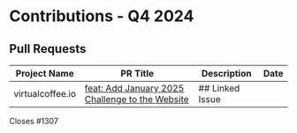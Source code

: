 # Contributions - Q4 2024

## Pull Requests

| Project Name | PR Title | Description | Date |
|---|---|---|---|
| virtualcoffee.io | [feat: Add January 2025 Challenge to the Website](https://github.com/Virtual-Coffee/virtualcoffee.io/pull/1308) | ## Linked Issue  Closes #1307   <!--  If you have a pull request related to a current issue pl... | 2024-12-22 |
| virtualcoffee.io | [Add December 2024 newsletter to the website](https://github.com/Virtual-Coffee/virtualcoffee.io/pull/1303) | ## Linked Issue  Closes #1301   <!--  If you have a pull request related to a current issue pl... | 2024-12-11 |
| VC-Community-Docs | [docs: Update the docs for "Blogging" challenge](https://github.com/Virtual-Coffee/VC-Community-Docs/pull/451) | ## Linked Issue  Closes #450   <!--  If you have a pull request related to a current issue ple... | 2024-12-11 |
| virtualcoffee.io | [feat: Add December 2024 Challenge to the Website](https://github.com/Virtual-Coffee/virtualcoffee.io/pull/1296) | ## Linked Issue  Closes #1295   <!--  If you have a pull request related to a current issue pl... | 2024-11-29 |
| virtualcoffee.io | [Add November 2024 newsletter to the website](https://github.com/Virtual-Coffee/virtualcoffee.io/pull/1291) | ## Linked Issue  Closes #1290   <!--  If you have a pull request related to a current issue pl... | 2024-11-11 |
| VC-Community-Docs | [docs: Update the docs for "VC Hacktoberfest Initiative" challenge](https://github.com/Virtual-Coffee/VC-Community-Docs/pull/448) | ## Linked Issue  Closes #447   <!--  If you have a pull request related to a current issue ple... | 2024-10-31 |
| VC-Community-Docs | [docs: Update the facilitators docs](https://github.com/Virtual-Coffee/VC-Community-Docs/pull/446) | ## Linked Issue  Closes #438   <!--  If you have a pull request related to a current issue ple... | 2024-10-31 |
| VC-Community-Docs | [docs: Update the docs for "Preptember" challenge](https://github.com/Virtual-Coffee/VC-Community-Docs/pull/445) | ## Linked Issue  Closes #444   <!--  If you have a pull request related to a current issue ple... | 2024-10-31 |
| VC-Community-Docs | [docs: Add "Month of Feedback" challenge](https://github.com/Virtual-Coffee/VC-Community-Docs/pull/443) | ## Linked Issue  Closes #324   <!--  If you have a pull request related to a current issue ple... | 2024-10-30 |
| VC-Community-Docs | [docs: Add "Pairing" challenge](https://github.com/Virtual-Coffee/VC-Community-Docs/pull/442) | ## Linked Issue  Relates to #324   <!--  If you have a pull request related to a current issue... | 2024-10-30 |
| VC-Community-Docs | [docs: Add "Creating Audio/Visual Content" challenge](https://github.com/Virtual-Coffee/VC-Community-Docs/pull/441) | ## Linked Issue  Relates to #324  <!--  If you have a pull request related to a current issue ... | 2024-10-30 |
| VC-Community-Docs | [docs: Add "Mid-Year Check-In" challenge](https://github.com/Virtual-Coffee/VC-Community-Docs/pull/440) | ## Linked Issue  Relates to #324   <!--  If you have a pull request related to a current issue... | 2024-10-30 |
| virtualcoffee.io | [feat: Add November 2024 Challenge to the Website](https://github.com/Virtual-Coffee/virtualcoffee.io/pull/1286) | ## Linked Issue  Closes #1285   <!--  If you have a pull request related to a current issue pl... | 2024-10-29 |
| low-no-code | [feat: Add Ayu Adiati's contribution to 2024.md](https://github.com/mautic/low-no-code/pull/81) | ## Description  This PR adds Ayu Adiati's contribution of updating the content on the communicatio... | 2024-10-28 |
| virtualcoffee.io | [Add October 2024 newsletter to the website](https://github.com/Virtual-Coffee/virtualcoffee.io/pull/1275) | ## Linked Issue  Closes #1274   <!--  If you have a pull request related to a current issue pl... | 2024-10-17 |
| virtualcoffee.io | [feat: Add Hacktoberfest 2024 badge](https://github.com/Virtual-Coffee/virtualcoffee.io/pull/1269) | ## Linked Issue  #1240  <!--  If you have a pull request related to a current issue please lin... | 2024-10-10 |
| virtualcoffee.io | [fix: Update Slack channels for VCHI in the challenge page](https://github.com/Virtual-Coffee/virtualcoffee.io/pull/1239) | ## Linked Issue  Fixes #1238   <!--  If you have a pull request related to a current issue ple... | 2024-10-02 |
| virtualcoffee.io | [feat: Add January 2025 Challenge to the Website](https://github.com/Virtual-Coffee/virtualcoffee.io/pull/1308) | ## Linked Issue  Closes #1307   <!--  If you have a pull request related to a current issue pl... | 2024-12-22 |
| virtualcoffee.io | [Add December 2024 newsletter to the website](https://github.com/Virtual-Coffee/virtualcoffee.io/pull/1303) | ## Linked Issue  Closes #1301   <!--  If you have a pull request related to a current issue pl... | 2024-12-11 |
| VC-Community-Docs | [docs: Update the docs for "Blogging" challenge](https://github.com/Virtual-Coffee/VC-Community-Docs/pull/451) | ## Linked Issue  Closes #450   <!--  If you have a pull request related to a current issue ple... | 2024-12-11 |
| virtualcoffee.io | [feat: Add December 2024 Challenge to the Website](https://github.com/Virtual-Coffee/virtualcoffee.io/pull/1296) | ## Linked Issue  Closes #1295   <!--  If you have a pull request related to a current issue pl... | 2024-11-29 |
| virtualcoffee.io | [Add November 2024 newsletter to the website](https://github.com/Virtual-Coffee/virtualcoffee.io/pull/1291) | ## Linked Issue  Closes #1290   <!--  If you have a pull request related to a current issue pl... | 2024-11-11 |
| VC-Community-Docs | [docs: Update the docs for "VC Hacktoberfest Initiative" challenge](https://github.com/Virtual-Coffee/VC-Community-Docs/pull/448) | ## Linked Issue  Closes #447   <!--  If you have a pull request related to a current issue ple... | 2024-10-31 |
| VC-Community-Docs | [docs: Update the facilitators docs](https://github.com/Virtual-Coffee/VC-Community-Docs/pull/446) | ## Linked Issue  Closes #438   <!--  If you have a pull request related to a current issue ple... | 2024-10-31 |
| VC-Community-Docs | [docs: Update the docs for "Preptember" challenge](https://github.com/Virtual-Coffee/VC-Community-Docs/pull/445) | ## Linked Issue  Closes #444   <!--  If you have a pull request related to a current issue ple... | 2024-10-31 |
| VC-Community-Docs | [docs: Add "Month of Feedback" challenge](https://github.com/Virtual-Coffee/VC-Community-Docs/pull/443) | ## Linked Issue  Closes #324   <!--  If you have a pull request related to a current issue ple... | 2024-10-30 |
| VC-Community-Docs | [docs: Add "Pairing" challenge](https://github.com/Virtual-Coffee/VC-Community-Docs/pull/442) | ## Linked Issue  Relates to #324   <!--  If you have a pull request related to a current issue... | 2024-10-30 |
| VC-Community-Docs | [docs: Add "Creating Audio/Visual Content" challenge](https://github.com/Virtual-Coffee/VC-Community-Docs/pull/441) | ## Linked Issue  Relates to #324  <!--  If you have a pull request related to a current issue ... | 2024-10-30 |
| VC-Community-Docs | [docs: Add "Mid-Year Check-In" challenge](https://github.com/Virtual-Coffee/VC-Community-Docs/pull/440) | ## Linked Issue  Relates to #324   <!--  If you have a pull request related to a current issue... | 2024-10-30 |
| virtualcoffee.io | [feat: Add November 2024 Challenge to the Website](https://github.com/Virtual-Coffee/virtualcoffee.io/pull/1286) | ## Linked Issue  Closes #1285   <!--  If you have a pull request related to a current issue pl... | 2024-10-29 |
| low-no-code | [feat: Add Ayu Adiati's contribution to 2024.md](https://github.com/mautic/low-no-code/pull/81) | ## Description  This PR adds Ayu Adiati's contribution of updating the content on the communicatio... | 2024-10-28 |
| virtualcoffee.io | [Add October 2024 newsletter to the website](https://github.com/Virtual-Coffee/virtualcoffee.io/pull/1275) | ## Linked Issue  Closes #1274   <!--  If you have a pull request related to a current issue pl... | 2024-10-17 |
| virtualcoffee.io | [feat: Add Hacktoberfest 2024 badge](https://github.com/Virtual-Coffee/virtualcoffee.io/pull/1269) | ## Linked Issue  #1240  <!--  If you have a pull request related to a current issue please lin... | 2024-10-10 |
| virtualcoffee.io | [fix: Update Slack channels for VCHI in the challenge page](https://github.com/Virtual-Coffee/virtualcoffee.io/pull/1239) | ## Linked Issue  Fixes #1238   <!--  If you have a pull request related to a current issue ple... | 2024-10-02 |
| virtualcoffee.io | [feat: Add January 2025 Challenge to the Website](https://github.com/Virtual-Coffee/virtualcoffee.io/pull/1308) | ## Linked Issue  Closes #1307   <!--  If you have a pull request related to a current issue pl... | 2024-12-22 |
| virtualcoffee.io | [Add December 2024 newsletter to the website](https://github.com/Virtual-Coffee/virtualcoffee.io/pull/1303) | ## Linked Issue  Closes #1301   <!--  If you have a pull request related to a current issue pl... | 2024-12-11 |
| VC-Community-Docs | [docs: Update the docs for "Blogging" challenge](https://github.com/Virtual-Coffee/VC-Community-Docs/pull/451) | ## Linked Issue  Closes #450   <!--  If you have a pull request related to a current issue ple... | 2024-12-11 |
| virtualcoffee.io | [feat: Add December 2024 Challenge to the Website](https://github.com/Virtual-Coffee/virtualcoffee.io/pull/1296) | ## Linked Issue  Closes #1295   <!--  If you have a pull request related to a current issue pl... | 2024-11-29 |
| virtualcoffee.io | [Add November 2024 newsletter to the website](https://github.com/Virtual-Coffee/virtualcoffee.io/pull/1291) | ## Linked Issue  Closes #1290   <!--  If you have a pull request related to a current issue pl... | 2024-11-11 |
| VC-Community-Docs | [docs: Update the docs for "VC Hacktoberfest Initiative" challenge](https://github.com/Virtual-Coffee/VC-Community-Docs/pull/448) | ## Linked Issue  Closes #447   <!--  If you have a pull request related to a current issue ple... | 2024-10-31 |
| VC-Community-Docs | [docs: Update the facilitators docs](https://github.com/Virtual-Coffee/VC-Community-Docs/pull/446) | ## Linked Issue  Closes #438   <!--  If you have a pull request related to a current issue ple... | 2024-10-31 |
| VC-Community-Docs | [docs: Update the docs for "Preptember" challenge](https://github.com/Virtual-Coffee/VC-Community-Docs/pull/445) | ## Linked Issue  Closes #444   <!--  If you have a pull request related to a current issue ple... | 2024-10-31 |
| VC-Community-Docs | [docs: Add "Month of Feedback" challenge](https://github.com/Virtual-Coffee/VC-Community-Docs/pull/443) | ## Linked Issue  Closes #324   <!--  If you have a pull request related to a current issue ple... | 2024-10-30 |
| VC-Community-Docs | [docs: Add "Pairing" challenge](https://github.com/Virtual-Coffee/VC-Community-Docs/pull/442) | ## Linked Issue  Relates to #324   <!--  If you have a pull request related to a current issue... | 2024-10-30 |
| VC-Community-Docs | [docs: Add "Creating Audio/Visual Content" challenge](https://github.com/Virtual-Coffee/VC-Community-Docs/pull/441) | ## Linked Issue  Relates to #324  <!--  If you have a pull request related to a current issue ... | 2024-10-30 |
| VC-Community-Docs | [docs: Add "Mid-Year Check-In" challenge](https://github.com/Virtual-Coffee/VC-Community-Docs/pull/440) | ## Linked Issue  Relates to #324   <!--  If you have a pull request related to a current issue... | 2024-10-30 |
| virtualcoffee.io | [feat: Add November 2024 Challenge to the Website](https://github.com/Virtual-Coffee/virtualcoffee.io/pull/1286) | ## Linked Issue  Closes #1285   <!--  If you have a pull request related to a current issue pl... | 2024-10-29 |
| low-no-code | [feat: Add Ayu Adiati's contribution to 2024.md](https://github.com/mautic/low-no-code/pull/81) | ## Description  This PR adds Ayu Adiati's contribution of updating the content on the communicatio... | 2024-10-28 |
| virtualcoffee.io | [Add October 2024 newsletter to the website](https://github.com/Virtual-Coffee/virtualcoffee.io/pull/1275) | ## Linked Issue  Closes #1274   <!--  If you have a pull request related to a current issue pl... | 2024-10-17 |
| virtualcoffee.io | [feat: Add Hacktoberfest 2024 badge](https://github.com/Virtual-Coffee/virtualcoffee.io/pull/1269) | ## Linked Issue  #1240  <!--  If you have a pull request related to a current issue please lin... | 2024-10-10 |
| virtualcoffee.io | [fix: Update Slack channels for VCHI in the challenge page](https://github.com/Virtual-Coffee/virtualcoffee.io/pull/1239) | ## Linked Issue  Fixes #1238   <!--  If you have a pull request related to a current issue ple... | 2024-10-02 |
| virtualcoffee.io | [feat: Add January 2025 Challenge to the Website](https://github.com/Virtual-Coffee/virtualcoffee.io/pull/1308) | ## Linked Issue  Closes #1307   <!--  If you have a pull request related to a current issue pl... | 2024-12-22 |
| virtualcoffee.io | [Add December 2024 newsletter to the website](https://github.com/Virtual-Coffee/virtualcoffee.io/pull/1303) | ## Linked Issue  Closes #1301   <!--  If you have a pull request related to a current issue pl... | 2024-12-11 |
| VC-Community-Docs | [docs: Update the docs for "Blogging" challenge](https://github.com/Virtual-Coffee/VC-Community-Docs/pull/451) | ## Linked Issue  Closes #450   <!--  If you have a pull request related to a current issue ple... | 2024-12-11 |
| virtualcoffee.io | [feat: Add December 2024 Challenge to the Website](https://github.com/Virtual-Coffee/virtualcoffee.io/pull/1296) | ## Linked Issue  Closes #1295   <!--  If you have a pull request related to a current issue pl... | 2024-11-29 |
| virtualcoffee.io | [Add November 2024 newsletter to the website](https://github.com/Virtual-Coffee/virtualcoffee.io/pull/1291) | ## Linked Issue  Closes #1290   <!--  If you have a pull request related to a current issue pl... | 2024-11-11 |
| VC-Community-Docs | [docs: Update the docs for "VC Hacktoberfest Initiative" challenge](https://github.com/Virtual-Coffee/VC-Community-Docs/pull/448) | ## Linked Issue  Closes #447   <!--  If you have a pull request related to a current issue ple... | 2024-10-31 |
| VC-Community-Docs | [docs: Update the facilitators docs](https://github.com/Virtual-Coffee/VC-Community-Docs/pull/446) | ## Linked Issue  Closes #438   <!--  If you have a pull request related to a current issue ple... | 2024-10-31 |
| VC-Community-Docs | [docs: Update the docs for "Preptember" challenge](https://github.com/Virtual-Coffee/VC-Community-Docs/pull/445) | ## Linked Issue  Closes #444   <!--  If you have a pull request related to a current issue ple... | 2024-10-31 |
| VC-Community-Docs | [docs: Add "Month of Feedback" challenge](https://github.com/Virtual-Coffee/VC-Community-Docs/pull/443) | ## Linked Issue  Closes #324   <!--  If you have a pull request related to a current issue ple... | 2024-10-30 |
| VC-Community-Docs | [docs: Add "Pairing" challenge](https://github.com/Virtual-Coffee/VC-Community-Docs/pull/442) | ## Linked Issue  Relates to #324   <!--  If you have a pull request related to a current issue... | 2024-10-30 |
| VC-Community-Docs | [docs: Add "Creating Audio/Visual Content" challenge](https://github.com/Virtual-Coffee/VC-Community-Docs/pull/441) | ## Linked Issue  Relates to #324  <!--  If you have a pull request related to a current issue ... | 2024-10-30 |
| VC-Community-Docs | [docs: Add "Mid-Year Check-In" challenge](https://github.com/Virtual-Coffee/VC-Community-Docs/pull/440) | ## Linked Issue  Relates to #324   <!--  If you have a pull request related to a current issue... | 2024-10-30 |
| virtualcoffee.io | [feat: Add November 2024 Challenge to the Website](https://github.com/Virtual-Coffee/virtualcoffee.io/pull/1286) | ## Linked Issue  Closes #1285   <!--  If you have a pull request related to a current issue pl... | 2024-10-29 |
| low-no-code | [feat: Add Ayu Adiati's contribution to 2024.md](https://github.com/mautic/low-no-code/pull/81) | ## Description  This PR adds Ayu Adiati's contribution of updating the content on the communicatio... | 2024-10-28 |
| virtualcoffee.io | [Add October 2024 newsletter to the website](https://github.com/Virtual-Coffee/virtualcoffee.io/pull/1275) | ## Linked Issue  Closes #1274   <!--  If you have a pull request related to a current issue pl... | 2024-10-17 |
| virtualcoffee.io | [feat: Add Hacktoberfest 2024 badge](https://github.com/Virtual-Coffee/virtualcoffee.io/pull/1269) | ## Linked Issue  #1240  <!--  If you have a pull request related to a current issue please lin... | 2024-10-10 |
| virtualcoffee.io | [fix: Update Slack channels for VCHI in the challenge page](https://github.com/Virtual-Coffee/virtualcoffee.io/pull/1239) | ## Linked Issue  Fixes #1238   <!--  If you have a pull request related to a current issue ple... | 2024-10-02 |
| virtualcoffee.io | [feat: Add January 2025 Challenge to the Website](https://github.com/Virtual-Coffee/virtualcoffee.io/pull/1308) | ## Linked Issue  Closes #1307   <!--  If you have a pull request related to a current issue pl... | 2024-12-22 |
| virtualcoffee.io | [Add December 2024 newsletter to the website](https://github.com/Virtual-Coffee/virtualcoffee.io/pull/1303) | ## Linked Issue  Closes #1301   <!--  If you have a pull request related to a current issue pl... | 2024-12-11 |
| VC-Community-Docs | [docs: Update the docs for "Blogging" challenge](https://github.com/Virtual-Coffee/VC-Community-Docs/pull/451) | ## Linked Issue  Closes #450   <!--  If you have a pull request related to a current issue ple... | 2024-12-11 |
| virtualcoffee.io | [feat: Add December 2024 Challenge to the Website](https://github.com/Virtual-Coffee/virtualcoffee.io/pull/1296) | ## Linked Issue  Closes #1295   <!--  If you have a pull request related to a current issue pl... | 2024-11-29 |
| virtualcoffee.io | [Add November 2024 newsletter to the website](https://github.com/Virtual-Coffee/virtualcoffee.io/pull/1291) | ## Linked Issue  Closes #1290   <!--  If you have a pull request related to a current issue pl... | 2024-11-11 |
| VC-Community-Docs | [docs: Update the docs for "VC Hacktoberfest Initiative" challenge](https://github.com/Virtual-Coffee/VC-Community-Docs/pull/448) | ## Linked Issue  Closes #447   <!--  If you have a pull request related to a current issue ple... | 2024-10-31 |
| VC-Community-Docs | [docs: Update the facilitators docs](https://github.com/Virtual-Coffee/VC-Community-Docs/pull/446) | ## Linked Issue  Closes #438   <!--  If you have a pull request related to a current issue ple... | 2024-10-31 |
| VC-Community-Docs | [docs: Update the docs for "Preptember" challenge](https://github.com/Virtual-Coffee/VC-Community-Docs/pull/445) | ## Linked Issue  Closes #444   <!--  If you have a pull request related to a current issue ple... | 2024-10-31 |
| VC-Community-Docs | [docs: Add "Month of Feedback" challenge](https://github.com/Virtual-Coffee/VC-Community-Docs/pull/443) | ## Linked Issue  Closes #324   <!--  If you have a pull request related to a current issue ple... | 2024-10-30 |
| VC-Community-Docs | [docs: Add "Pairing" challenge](https://github.com/Virtual-Coffee/VC-Community-Docs/pull/442) | ## Linked Issue  Relates to #324   <!--  If you have a pull request related to a current issue... | 2024-10-30 |
| VC-Community-Docs | [docs: Add "Creating Audio/Visual Content" challenge](https://github.com/Virtual-Coffee/VC-Community-Docs/pull/441) | ## Linked Issue  Relates to #324  <!--  If you have a pull request related to a current issue ... | 2024-10-30 |
| VC-Community-Docs | [docs: Add "Mid-Year Check-In" challenge](https://github.com/Virtual-Coffee/VC-Community-Docs/pull/440) | ## Linked Issue  Relates to #324   <!--  If you have a pull request related to a current issue... | 2024-10-30 |
| virtualcoffee.io | [feat: Add November 2024 Challenge to the Website](https://github.com/Virtual-Coffee/virtualcoffee.io/pull/1286) | ## Linked Issue  Closes #1285   <!--  If you have a pull request related to a current issue pl... | 2024-10-29 |
| low-no-code | [feat: Add Ayu Adiati's contribution to 2024.md](https://github.com/mautic/low-no-code/pull/81) | ## Description  This PR adds Ayu Adiati's contribution of updating the content on the communicatio... | 2024-10-28 |
| virtualcoffee.io | [Add October 2024 newsletter to the website](https://github.com/Virtual-Coffee/virtualcoffee.io/pull/1275) | ## Linked Issue  Closes #1274   <!--  If you have a pull request related to a current issue pl... | 2024-10-17 |
| virtualcoffee.io | [feat: Add Hacktoberfest 2024 badge](https://github.com/Virtual-Coffee/virtualcoffee.io/pull/1269) | ## Linked Issue  #1240  <!--  If you have a pull request related to a current issue please lin... | 2024-10-10 |
| virtualcoffee.io | [fix: Update Slack channels for VCHI in the challenge page](https://github.com/Virtual-Coffee/virtualcoffee.io/pull/1239) | ## Linked Issue  Fixes #1238   <!--  If you have a pull request related to a current issue ple... | 2024-10-02 |
| virtualcoffee.io | [feat: Add January 2025 Challenge to the Website](https://github.com/Virtual-Coffee/virtualcoffee.io/pull/1308) | ## Linked Issue  Closes #1307   <!--  If you have a pull request related to a current issue pl... | 2024-12-22 |
| virtualcoffee.io | [Add December 2024 newsletter to the website](https://github.com/Virtual-Coffee/virtualcoffee.io/pull/1303) | ## Linked Issue  Closes #1301   <!--  If you have a pull request related to a current issue pl... | 2024-12-11 |
| VC-Community-Docs | [docs: Update the docs for "Blogging" challenge](https://github.com/Virtual-Coffee/VC-Community-Docs/pull/451) | ## Linked Issue  Closes #450   <!--  If you have a pull request related to a current issue ple... | 2024-12-11 |
| virtualcoffee.io | [feat: Add December 2024 Challenge to the Website](https://github.com/Virtual-Coffee/virtualcoffee.io/pull/1296) | ## Linked Issue  Closes #1295   <!--  If you have a pull request related to a current issue pl... | 2024-11-29 |
| virtualcoffee.io | [Add November 2024 newsletter to the website](https://github.com/Virtual-Coffee/virtualcoffee.io/pull/1291) | ## Linked Issue  Closes #1290   <!--  If you have a pull request related to a current issue pl... | 2024-11-11 |
| VC-Community-Docs | [docs: Update the docs for "VC Hacktoberfest Initiative" challenge](https://github.com/Virtual-Coffee/VC-Community-Docs/pull/448) | ## Linked Issue  Closes #447   <!--  If you have a pull request related to a current issue ple... | 2024-10-31 |
| VC-Community-Docs | [docs: Update the facilitators docs](https://github.com/Virtual-Coffee/VC-Community-Docs/pull/446) | ## Linked Issue  Closes #438   <!--  If you have a pull request related to a current issue ple... | 2024-10-31 |
| VC-Community-Docs | [docs: Update the docs for "Preptember" challenge](https://github.com/Virtual-Coffee/VC-Community-Docs/pull/445) | ## Linked Issue  Closes #444   <!--  If you have a pull request related to a current issue ple... | 2024-10-31 |
| VC-Community-Docs | [docs: Add "Month of Feedback" challenge](https://github.com/Virtual-Coffee/VC-Community-Docs/pull/443) | ## Linked Issue  Closes #324   <!--  If you have a pull request related to a current issue ple... | 2024-10-30 |
| VC-Community-Docs | [docs: Add "Pairing" challenge](https://github.com/Virtual-Coffee/VC-Community-Docs/pull/442) | ## Linked Issue  Relates to #324   <!--  If you have a pull request related to a current issue... | 2024-10-30 |
| VC-Community-Docs | [docs: Add "Creating Audio/Visual Content" challenge](https://github.com/Virtual-Coffee/VC-Community-Docs/pull/441) | ## Linked Issue  Relates to #324  <!--  If you have a pull request related to a current issue ... | 2024-10-30 |
| VC-Community-Docs | [docs: Add "Mid-Year Check-In" challenge](https://github.com/Virtual-Coffee/VC-Community-Docs/pull/440) | ## Linked Issue  Relates to #324   <!--  If you have a pull request related to a current issue... | 2024-10-30 |
| virtualcoffee.io | [feat: Add November 2024 Challenge to the Website](https://github.com/Virtual-Coffee/virtualcoffee.io/pull/1286) | ## Linked Issue  Closes #1285   <!--  If you have a pull request related to a current issue pl... | 2024-10-29 |
| low-no-code | [feat: Add Ayu Adiati's contribution to 2024.md](https://github.com/mautic/low-no-code/pull/81) | ## Description  This PR adds Ayu Adiati's contribution of updating the content on the communicatio... | 2024-10-28 |
| virtualcoffee.io | [Add October 2024 newsletter to the website](https://github.com/Virtual-Coffee/virtualcoffee.io/pull/1275) | ## Linked Issue  Closes #1274   <!--  If you have a pull request related to a current issue pl... | 2024-10-17 |
| virtualcoffee.io | [feat: Add Hacktoberfest 2024 badge](https://github.com/Virtual-Coffee/virtualcoffee.io/pull/1269) | ## Linked Issue  #1240  <!--  If you have a pull request related to a current issue please lin... | 2024-10-10 |
| virtualcoffee.io | [fix: Update Slack channels for VCHI in the challenge page](https://github.com/Virtual-Coffee/virtualcoffee.io/pull/1239) | ## Linked Issue  Fixes #1238   <!--  If you have a pull request related to a current issue ple... | 2024-10-02 |
| virtualcoffee.io | [feat: Add January 2025 Challenge to the Website](https://github.com/Virtual-Coffee/virtualcoffee.io/pull/1308) | ## Linked Issue  Closes #1307   <!--  If you have a pull request related to a current issue pl... | 2024-12-22 |
| virtualcoffee.io | [Add December 2024 newsletter to the website](https://github.com/Virtual-Coffee/virtualcoffee.io/pull/1303) | ## Linked Issue  Closes #1301   <!--  If you have a pull request related to a current issue pl... | 2024-12-11 |
| VC-Community-Docs | [docs: Update the docs for "Blogging" challenge](https://github.com/Virtual-Coffee/VC-Community-Docs/pull/451) | ## Linked Issue  Closes #450   <!--  If you have a pull request related to a current issue ple... | 2024-12-11 |
| virtualcoffee.io | [feat: Add December 2024 Challenge to the Website](https://github.com/Virtual-Coffee/virtualcoffee.io/pull/1296) | ## Linked Issue  Closes #1295   <!--  If you have a pull request related to a current issue pl... | 2024-11-29 |
| virtualcoffee.io | [Add November 2024 newsletter to the website](https://github.com/Virtual-Coffee/virtualcoffee.io/pull/1291) | ## Linked Issue  Closes #1290   <!--  If you have a pull request related to a current issue pl... | 2024-11-11 |
| VC-Community-Docs | [docs: Update the docs for "VC Hacktoberfest Initiative" challenge](https://github.com/Virtual-Coffee/VC-Community-Docs/pull/448) | ## Linked Issue  Closes #447   <!--  If you have a pull request related to a current issue ple... | 2024-10-31 |
| VC-Community-Docs | [docs: Update the facilitators docs](https://github.com/Virtual-Coffee/VC-Community-Docs/pull/446) | ## Linked Issue  Closes #438   <!--  If you have a pull request related to a current issue ple... | 2024-10-31 |
| VC-Community-Docs | [docs: Update the docs for "Preptember" challenge](https://github.com/Virtual-Coffee/VC-Community-Docs/pull/445) | ## Linked Issue  Closes #444   <!--  If you have a pull request related to a current issue ple... | 2024-10-31 |
| VC-Community-Docs | [docs: Add "Month of Feedback" challenge](https://github.com/Virtual-Coffee/VC-Community-Docs/pull/443) | ## Linked Issue  Closes #324   <!--  If you have a pull request related to a current issue ple... | 2024-10-30 |
| VC-Community-Docs | [docs: Add "Pairing" challenge](https://github.com/Virtual-Coffee/VC-Community-Docs/pull/442) | ## Linked Issue  Relates to #324   <!--  If you have a pull request related to a current issue... | 2024-10-30 |
| VC-Community-Docs | [docs: Add "Creating Audio/Visual Content" challenge](https://github.com/Virtual-Coffee/VC-Community-Docs/pull/441) | ## Linked Issue  Relates to #324  <!--  If you have a pull request related to a current issue ... | 2024-10-30 |
| VC-Community-Docs | [docs: Add "Mid-Year Check-In" challenge](https://github.com/Virtual-Coffee/VC-Community-Docs/pull/440) | ## Linked Issue  Relates to #324   <!--  If you have a pull request related to a current issue... | 2024-10-30 |
| virtualcoffee.io | [feat: Add November 2024 Challenge to the Website](https://github.com/Virtual-Coffee/virtualcoffee.io/pull/1286) | ## Linked Issue  Closes #1285   <!--  If you have a pull request related to a current issue pl... | 2024-10-29 |
| low-no-code | [feat: Add Ayu Adiati's contribution to 2024.md](https://github.com/mautic/low-no-code/pull/81) | ## Description  This PR adds Ayu Adiati's contribution of updating the content on the communicatio... | 2024-10-28 |
| virtualcoffee.io | [Add October 2024 newsletter to the website](https://github.com/Virtual-Coffee/virtualcoffee.io/pull/1275) | ## Linked Issue  Closes #1274   <!--  If you have a pull request related to a current issue pl... | 2024-10-17 |
| virtualcoffee.io | [feat: Add Hacktoberfest 2024 badge](https://github.com/Virtual-Coffee/virtualcoffee.io/pull/1269) | ## Linked Issue  #1240  <!--  If you have a pull request related to a current issue please lin... | 2024-10-10 |
| virtualcoffee.io | [fix: Update Slack channels for VCHI in the challenge page](https://github.com/Virtual-Coffee/virtualcoffee.io/pull/1239) | ## Linked Issue  Fixes #1238   <!--  If you have a pull request related to a current issue ple... | 2024-10-02 |

## Issues

| Project Name | PR Title | Description | Date |
|---|---|---|---|
| VC-Community-Docs | [Fix: Markdown and structure for monthly challenge docs ](https://github.com/Virtual-Coffee/VC-Community-Docs/issues/456) | ## Description  As our docs for monthly challenges is getting longer, it needs to have more struct... | 2024-12-23 |
| VC-Community-Docs | [Add maintainers responsibilities to the README ](https://github.com/Virtual-Coffee/VC-Community-Docs/issues/455) | ### Is there an existing issue for this?  - [X] I have searched the existing issues  ### Context... | 2024-12-23 |
| VC-Community-Docs | [Feat: Add Docusaurus](https://github.com/Virtual-Coffee/VC-Community-Docs/issues/454) | ## Description  As per conversation with @BekahHW, it'd be great to have our community docs live i... | 2024-12-23 |
| virtualcoffee.io | [Bug: Local preview for resources leads to 404 ](https://github.com/Virtual-Coffee/virtualcoffee.io/issues/1309) | ### Is there an existing issue for this?  - [X] I have searched the existing issues  ### What happen... | 2024-12-23 |
| virtualcoffee.io | [Add January 2025 Challenge to the Website ](https://github.com/Virtual-Coffee/virtualcoffee.io/issues/1307) | The January monthly challenge is the "New Year, New Goal". We need to change the monthly challenge p... | 2024-12-22 |
| virtualcoffee.io | [Add December 2024 newsletter to the website](https://github.com/Virtual-Coffee/virtualcoffee.io/issues/1301) | ## Description  Every month, we try to get the newsletter up on the site within a week of emailing... | 2024-12-11 |
| VC-Community-Docs | [docs: Update the November 2024 challenge documentation](https://github.com/Virtual-Coffee/VC-Community-Docs/issues/450) | As the November 2024 challenge has ended, we need to update the documentation. | 2024-12-11 |
| virtualcoffee.io | [Add December 2024 Challenge to the Website](https://github.com/Virtual-Coffee/virtualcoffee.io/issues/1295) | The December monthly challenge is the "Creative Community Challenge". We need to change the monthly ... | 2024-11-29 |
| virtualcoffee.io | [Add November 2024 newsletter to the website](https://github.com/Virtual-Coffee/virtualcoffee.io/issues/1290) | ## Description  Every month, we try to get the newsletter up on the site within a week of emailing... | 2024-11-11 |
| user-documentation | [Some instructions in the "Making a PR" section on README are inline](https://github.com/mautic/user-documentation/issues/343) | ## Description  The instructions to make a PR in the "Making a PR" section on README starts from s... | 2024-11-08 |
| VC-Community-Docs | [docs: Update the October 2024 challenge documentation](https://github.com/Virtual-Coffee/VC-Community-Docs/issues/447) | ## Description  As the October 2024 challenge has ended, we need to update the documentation. | 2024-10-31 |
| VC-Community-Docs | [docs: Update the September 2024 challenge documentation](https://github.com/Virtual-Coffee/VC-Community-Docs/issues/444) | ## Description  As the September 2024 challenge has ended, we need to update the documentation. | 2024-10-30 |
| virtualcoffee.io | [Add November 2024 Challenge to the Website](https://github.com/Virtual-Coffee/virtualcoffee.io/issues/1285) | The November monthly challenge is "Blogging Challenge" and we need to change the monthly challenge p... | 2024-10-28 |
| virtualcoffee.io | [Add October 2024 newsletter to the website](https://github.com/Virtual-Coffee/virtualcoffee.io/issues/1274) | ## Description  Every month, we try to get the newsletter up on the site within a week of emailing... | 2024-10-17 |
| guestbook | [Docs: Add information to write PR details ](https://github.com/OpenSource-Communities/guestbook/issues/521) | > [!IMPORTANT] > If you've worked on any issue and/or an issue with `good first issue` label in any... | 2024-10-12 |
| virtualcoffee.io | [fix: Slack channel(s) for October challenge](https://github.com/Virtual-Coffee/virtualcoffee.io/issues/1238) | ### Is there an existing issue for this?  - [X] I have searched the existing issues  ### Type of Cha... | 2024-10-02 |
| VC-Community-Docs | [Fix: Markdown and structure for monthly challenge docs ](https://github.com/Virtual-Coffee/VC-Community-Docs/issues/456) | ## Description  As our docs for monthly challenges is getting longer, it needs to have more struct... | 2024-12-23 |
| VC-Community-Docs | [Add maintainers responsibilities to the README ](https://github.com/Virtual-Coffee/VC-Community-Docs/issues/455) | ### Is there an existing issue for this?  - [X] I have searched the existing issues  ### Context... | 2024-12-23 |
| VC-Community-Docs | [Feat: Add Docusaurus](https://github.com/Virtual-Coffee/VC-Community-Docs/issues/454) | ## Description  As per conversation with @BekahHW, it'd be great to have our community docs live i... | 2024-12-23 |
| virtualcoffee.io | [Bug: Local preview for resources leads to 404 ](https://github.com/Virtual-Coffee/virtualcoffee.io/issues/1309) | ### Is there an existing issue for this?  - [X] I have searched the existing issues  ### What happen... | 2024-12-23 |
| virtualcoffee.io | [Add January 2025 Challenge to the Website ](https://github.com/Virtual-Coffee/virtualcoffee.io/issues/1307) | The January monthly challenge is the "New Year, New Goal". We need to change the monthly challenge p... | 2024-12-22 |
| virtualcoffee.io | [Add December 2024 newsletter to the website](https://github.com/Virtual-Coffee/virtualcoffee.io/issues/1301) | ## Description  Every month, we try to get the newsletter up on the site within a week of emailing... | 2024-12-11 |
| VC-Community-Docs | [docs: Update the November 2024 challenge documentation](https://github.com/Virtual-Coffee/VC-Community-Docs/issues/450) | As the November 2024 challenge has ended, we need to update the documentation. | 2024-12-11 |
| virtualcoffee.io | [Add December 2024 Challenge to the Website](https://github.com/Virtual-Coffee/virtualcoffee.io/issues/1295) | The December monthly challenge is the "Creative Community Challenge". We need to change the monthly ... | 2024-11-29 |
| virtualcoffee.io | [Add November 2024 newsletter to the website](https://github.com/Virtual-Coffee/virtualcoffee.io/issues/1290) | ## Description  Every month, we try to get the newsletter up on the site within a week of emailing... | 2024-11-11 |
| user-documentation | [Some instructions in the "Making a PR" section on README are inline](https://github.com/mautic/user-documentation/issues/343) | ## Description  The instructions to make a PR in the "Making a PR" section on README starts from s... | 2024-11-08 |
| VC-Community-Docs | [docs: Update the October 2024 challenge documentation](https://github.com/Virtual-Coffee/VC-Community-Docs/issues/447) | ## Description  As the October 2024 challenge has ended, we need to update the documentation. | 2024-10-31 |
| VC-Community-Docs | [docs: Update the September 2024 challenge documentation](https://github.com/Virtual-Coffee/VC-Community-Docs/issues/444) | ## Description  As the September 2024 challenge has ended, we need to update the documentation. | 2024-10-30 |
| virtualcoffee.io | [Add November 2024 Challenge to the Website](https://github.com/Virtual-Coffee/virtualcoffee.io/issues/1285) | The November monthly challenge is "Blogging Challenge" and we need to change the monthly challenge p... | 2024-10-28 |
| virtualcoffee.io | [Add October 2024 newsletter to the website](https://github.com/Virtual-Coffee/virtualcoffee.io/issues/1274) | ## Description  Every month, we try to get the newsletter up on the site within a week of emailing... | 2024-10-17 |
| guestbook | [Docs: Add information to write PR details ](https://github.com/OpenSource-Communities/guestbook/issues/521) | > [!IMPORTANT] > If you've worked on any issue and/or an issue with `good first issue` label in any... | 2024-10-12 |
| virtualcoffee.io | [fix: Slack channel(s) for October challenge](https://github.com/Virtual-Coffee/virtualcoffee.io/issues/1238) | ### Is there an existing issue for this?  - [X] I have searched the existing issues  ### Type of Cha... | 2024-10-02 |
| VC-Community-Docs | [Fix: Markdown and structure for monthly challenge docs ](https://github.com/Virtual-Coffee/VC-Community-Docs/issues/456) | ## Description  As our docs for monthly challenges is getting longer, it needs to have more struct... | 2024-12-23 |
| VC-Community-Docs | [Add maintainers responsibilities to the README ](https://github.com/Virtual-Coffee/VC-Community-Docs/issues/455) | ### Is there an existing issue for this?  - [X] I have searched the existing issues  ### Context... | 2024-12-23 |
| VC-Community-Docs | [Feat: Add Docusaurus](https://github.com/Virtual-Coffee/VC-Community-Docs/issues/454) | ## Description  As per conversation with @BekahHW, it'd be great to have our community docs live i... | 2024-12-23 |
| virtualcoffee.io | [Bug: Local preview for resources leads to 404 ](https://github.com/Virtual-Coffee/virtualcoffee.io/issues/1309) | ### Is there an existing issue for this?  - [X] I have searched the existing issues  ### What happen... | 2024-12-23 |
| virtualcoffee.io | [Add January 2025 Challenge to the Website ](https://github.com/Virtual-Coffee/virtualcoffee.io/issues/1307) | The January monthly challenge is the "New Year, New Goal". We need to change the monthly challenge p... | 2024-12-22 |
| virtualcoffee.io | [Add December 2024 newsletter to the website](https://github.com/Virtual-Coffee/virtualcoffee.io/issues/1301) | ## Description  Every month, we try to get the newsletter up on the site within a week of emailing... | 2024-12-11 |
| VC-Community-Docs | [docs: Update the November 2024 challenge documentation](https://github.com/Virtual-Coffee/VC-Community-Docs/issues/450) | As the November 2024 challenge has ended, we need to update the documentation. | 2024-12-11 |
| virtualcoffee.io | [Add December 2024 Challenge to the Website](https://github.com/Virtual-Coffee/virtualcoffee.io/issues/1295) | The December monthly challenge is the "Creative Community Challenge". We need to change the monthly ... | 2024-11-29 |
| virtualcoffee.io | [Add November 2024 newsletter to the website](https://github.com/Virtual-Coffee/virtualcoffee.io/issues/1290) | ## Description  Every month, we try to get the newsletter up on the site within a week of emailing... | 2024-11-11 |
| user-documentation | [Some instructions in the "Making a PR" section on README are inline](https://github.com/mautic/user-documentation/issues/343) | ## Description  The instructions to make a PR in the "Making a PR" section on README starts from s... | 2024-11-08 |
| VC-Community-Docs | [docs: Update the October 2024 challenge documentation](https://github.com/Virtual-Coffee/VC-Community-Docs/issues/447) | ## Description  As the October 2024 challenge has ended, we need to update the documentation. | 2024-10-31 |
| VC-Community-Docs | [docs: Update the September 2024 challenge documentation](https://github.com/Virtual-Coffee/VC-Community-Docs/issues/444) | ## Description  As the September 2024 challenge has ended, we need to update the documentation. | 2024-10-30 |
| virtualcoffee.io | [Add November 2024 Challenge to the Website](https://github.com/Virtual-Coffee/virtualcoffee.io/issues/1285) | The November monthly challenge is "Blogging Challenge" and we need to change the monthly challenge p... | 2024-10-28 |
| virtualcoffee.io | [Add October 2024 newsletter to the website](https://github.com/Virtual-Coffee/virtualcoffee.io/issues/1274) | ## Description  Every month, we try to get the newsletter up on the site within a week of emailing... | 2024-10-17 |
| guestbook | [Docs: Add information to write PR details ](https://github.com/OpenSource-Communities/guestbook/issues/521) | > [!IMPORTANT] > If you've worked on any issue and/or an issue with `good first issue` label in any... | 2024-10-12 |
| virtualcoffee.io | [fix: Slack channel(s) for October challenge](https://github.com/Virtual-Coffee/virtualcoffee.io/issues/1238) | ### Is there an existing issue for this?  - [X] I have searched the existing issues  ### Type of Cha... | 2024-10-02 |
| VC-Community-Docs | [Fix: Markdown and structure for monthly challenge docs ](https://github.com/Virtual-Coffee/VC-Community-Docs/issues/456) | ## Description  As our docs for monthly challenges is getting longer, it needs to have more struct... | 2024-12-23 |
| VC-Community-Docs | [Add maintainers responsibilities to the README ](https://github.com/Virtual-Coffee/VC-Community-Docs/issues/455) | ### Is there an existing issue for this?  - [X] I have searched the existing issues  ### Context... | 2024-12-23 |
| VC-Community-Docs | [Feat: Add Docusaurus](https://github.com/Virtual-Coffee/VC-Community-Docs/issues/454) | ## Description  As per conversation with @BekahHW, it'd be great to have our community docs live i... | 2024-12-23 |
| virtualcoffee.io | [Bug: Local preview for resources leads to 404 ](https://github.com/Virtual-Coffee/virtualcoffee.io/issues/1309) | ### Is there an existing issue for this?  - [X] I have searched the existing issues  ### What happen... | 2024-12-23 |
| virtualcoffee.io | [Add January 2025 Challenge to the Website ](https://github.com/Virtual-Coffee/virtualcoffee.io/issues/1307) | The January monthly challenge is the "New Year, New Goal". We need to change the monthly challenge p... | 2024-12-22 |
| virtualcoffee.io | [Add December 2024 newsletter to the website](https://github.com/Virtual-Coffee/virtualcoffee.io/issues/1301) | ## Description  Every month, we try to get the newsletter up on the site within a week of emailing... | 2024-12-11 |
| VC-Community-Docs | [docs: Update the November 2024 challenge documentation](https://github.com/Virtual-Coffee/VC-Community-Docs/issues/450) | As the November 2024 challenge has ended, we need to update the documentation. | 2024-12-11 |
| virtualcoffee.io | [Add December 2024 Challenge to the Website](https://github.com/Virtual-Coffee/virtualcoffee.io/issues/1295) | The December monthly challenge is the "Creative Community Challenge". We need to change the monthly ... | 2024-11-29 |
| virtualcoffee.io | [Add November 2024 newsletter to the website](https://github.com/Virtual-Coffee/virtualcoffee.io/issues/1290) | ## Description  Every month, we try to get the newsletter up on the site within a week of emailing... | 2024-11-11 |
| user-documentation | [Some instructions in the "Making a PR" section on README are inline](https://github.com/mautic/user-documentation/issues/343) | ## Description  The instructions to make a PR in the "Making a PR" section on README starts from s... | 2024-11-08 |
| VC-Community-Docs | [docs: Update the October 2024 challenge documentation](https://github.com/Virtual-Coffee/VC-Community-Docs/issues/447) | ## Description  As the October 2024 challenge has ended, we need to update the documentation. | 2024-10-31 |
| VC-Community-Docs | [docs: Update the September 2024 challenge documentation](https://github.com/Virtual-Coffee/VC-Community-Docs/issues/444) | ## Description  As the September 2024 challenge has ended, we need to update the documentation. | 2024-10-30 |
| virtualcoffee.io | [Add November 2024 Challenge to the Website](https://github.com/Virtual-Coffee/virtualcoffee.io/issues/1285) | The November monthly challenge is "Blogging Challenge" and we need to change the monthly challenge p... | 2024-10-28 |
| virtualcoffee.io | [Add October 2024 newsletter to the website](https://github.com/Virtual-Coffee/virtualcoffee.io/issues/1274) | ## Description  Every month, we try to get the newsletter up on the site within a week of emailing... | 2024-10-17 |
| guestbook | [Docs: Add information to write PR details ](https://github.com/OpenSource-Communities/guestbook/issues/521) | > [!IMPORTANT] > If you've worked on any issue and/or an issue with `good first issue` label in any... | 2024-10-12 |
| virtualcoffee.io | [fix: Slack channel(s) for October challenge](https://github.com/Virtual-Coffee/virtualcoffee.io/issues/1238) | ### Is there an existing issue for this?  - [X] I have searched the existing issues  ### Type of Cha... | 2024-10-02 |
| VC-Community-Docs | [Fix: Markdown and structure for monthly challenge docs ](https://github.com/Virtual-Coffee/VC-Community-Docs/issues/456) | ## Description  As our docs for monthly challenges is getting longer, it needs to have more struct... | 2024-12-23 |
| VC-Community-Docs | [Add maintainers responsibilities to the README ](https://github.com/Virtual-Coffee/VC-Community-Docs/issues/455) | ### Is there an existing issue for this?  - [X] I have searched the existing issues  ### Context... | 2024-12-23 |
| VC-Community-Docs | [Feat: Add Docusaurus](https://github.com/Virtual-Coffee/VC-Community-Docs/issues/454) | ## Description  As per conversation with @BekahHW, it'd be great to have our community docs live i... | 2024-12-23 |
| virtualcoffee.io | [Bug: Local preview for resources leads to 404 ](https://github.com/Virtual-Coffee/virtualcoffee.io/issues/1309) | ### Is there an existing issue for this?  - [X] I have searched the existing issues  ### What happen... | 2024-12-23 |
| virtualcoffee.io | [Add January 2025 Challenge to the Website ](https://github.com/Virtual-Coffee/virtualcoffee.io/issues/1307) | The January monthly challenge is the "New Year, New Goal". We need to change the monthly challenge p... | 2024-12-22 |
| virtualcoffee.io | [Add December 2024 newsletter to the website](https://github.com/Virtual-Coffee/virtualcoffee.io/issues/1301) | ## Description  Every month, we try to get the newsletter up on the site within a week of emailing... | 2024-12-11 |
| VC-Community-Docs | [docs: Update the November 2024 challenge documentation](https://github.com/Virtual-Coffee/VC-Community-Docs/issues/450) | As the November 2024 challenge has ended, we need to update the documentation. | 2024-12-11 |
| virtualcoffee.io | [Add December 2024 Challenge to the Website](https://github.com/Virtual-Coffee/virtualcoffee.io/issues/1295) | The December monthly challenge is the "Creative Community Challenge". We need to change the monthly ... | 2024-11-29 |
| virtualcoffee.io | [Add November 2024 newsletter to the website](https://github.com/Virtual-Coffee/virtualcoffee.io/issues/1290) | ## Description  Every month, we try to get the newsletter up on the site within a week of emailing... | 2024-11-11 |
| user-documentation | [Some instructions in the "Making a PR" section on README are inline](https://github.com/mautic/user-documentation/issues/343) | ## Description  The instructions to make a PR in the "Making a PR" section on README starts from s... | 2024-11-08 |
| VC-Community-Docs | [docs: Update the October 2024 challenge documentation](https://github.com/Virtual-Coffee/VC-Community-Docs/issues/447) | ## Description  As the October 2024 challenge has ended, we need to update the documentation. | 2024-10-31 |
| VC-Community-Docs | [docs: Update the September 2024 challenge documentation](https://github.com/Virtual-Coffee/VC-Community-Docs/issues/444) | ## Description  As the September 2024 challenge has ended, we need to update the documentation. | 2024-10-30 |
| virtualcoffee.io | [Add November 2024 Challenge to the Website](https://github.com/Virtual-Coffee/virtualcoffee.io/issues/1285) | The November monthly challenge is "Blogging Challenge" and we need to change the monthly challenge p... | 2024-10-28 |
| virtualcoffee.io | [Add October 2024 newsletter to the website](https://github.com/Virtual-Coffee/virtualcoffee.io/issues/1274) | ## Description  Every month, we try to get the newsletter up on the site within a week of emailing... | 2024-10-17 |
| guestbook | [Docs: Add information to write PR details ](https://github.com/OpenSource-Communities/guestbook/issues/521) | > [!IMPORTANT] > If you've worked on any issue and/or an issue with `good first issue` label in any... | 2024-10-12 |
| virtualcoffee.io | [fix: Slack channel(s) for October challenge](https://github.com/Virtual-Coffee/virtualcoffee.io/issues/1238) | ### Is there an existing issue for this?  - [X] I have searched the existing issues  ### Type of Cha... | 2024-10-02 |
| VC-Community-Docs | [Fix: Markdown and structure for monthly challenge docs ](https://github.com/Virtual-Coffee/VC-Community-Docs/issues/456) | ## Description  As our docs for monthly challenges is getting longer, it needs to have more struct... | 2024-12-23 |
| VC-Community-Docs | [Add maintainers responsibilities to the README ](https://github.com/Virtual-Coffee/VC-Community-Docs/issues/455) | ### Is there an existing issue for this?  - [X] I have searched the existing issues  ### Context... | 2024-12-23 |
| VC-Community-Docs | [Feat: Add Docusaurus](https://github.com/Virtual-Coffee/VC-Community-Docs/issues/454) | ## Description  As per conversation with @BekahHW, it'd be great to have our community docs live i... | 2024-12-23 |
| virtualcoffee.io | [Bug: Local preview for resources leads to 404 ](https://github.com/Virtual-Coffee/virtualcoffee.io/issues/1309) | ### Is there an existing issue for this?  - [X] I have searched the existing issues  ### What happen... | 2024-12-23 |
| virtualcoffee.io | [Add January 2025 Challenge to the Website ](https://github.com/Virtual-Coffee/virtualcoffee.io/issues/1307) | The January monthly challenge is the "New Year, New Goal". We need to change the monthly challenge p... | 2024-12-22 |
| virtualcoffee.io | [Add December 2024 newsletter to the website](https://github.com/Virtual-Coffee/virtualcoffee.io/issues/1301) | ## Description  Every month, we try to get the newsletter up on the site within a week of emailing... | 2024-12-11 |
| VC-Community-Docs | [docs: Update the November 2024 challenge documentation](https://github.com/Virtual-Coffee/VC-Community-Docs/issues/450) | As the November 2024 challenge has ended, we need to update the documentation. | 2024-12-11 |
| virtualcoffee.io | [Add December 2024 Challenge to the Website](https://github.com/Virtual-Coffee/virtualcoffee.io/issues/1295) | The December monthly challenge is the "Creative Community Challenge". We need to change the monthly ... | 2024-11-29 |
| virtualcoffee.io | [Add November 2024 newsletter to the website](https://github.com/Virtual-Coffee/virtualcoffee.io/issues/1290) | ## Description  Every month, we try to get the newsletter up on the site within a week of emailing... | 2024-11-11 |
| user-documentation | [Some instructions in the "Making a PR" section on README are inline](https://github.com/mautic/user-documentation/issues/343) | ## Description  The instructions to make a PR in the "Making a PR" section on README starts from s... | 2024-11-08 |
| VC-Community-Docs | [docs: Update the October 2024 challenge documentation](https://github.com/Virtual-Coffee/VC-Community-Docs/issues/447) | ## Description  As the October 2024 challenge has ended, we need to update the documentation. | 2024-10-31 |
| VC-Community-Docs | [docs: Update the September 2024 challenge documentation](https://github.com/Virtual-Coffee/VC-Community-Docs/issues/444) | ## Description  As the September 2024 challenge has ended, we need to update the documentation. | 2024-10-30 |
| virtualcoffee.io | [Add November 2024 Challenge to the Website](https://github.com/Virtual-Coffee/virtualcoffee.io/issues/1285) | The November monthly challenge is "Blogging Challenge" and we need to change the monthly challenge p... | 2024-10-28 |
| virtualcoffee.io | [Add October 2024 newsletter to the website](https://github.com/Virtual-Coffee/virtualcoffee.io/issues/1274) | ## Description  Every month, we try to get the newsletter up on the site within a week of emailing... | 2024-10-17 |
| guestbook | [Docs: Add information to write PR details ](https://github.com/OpenSource-Communities/guestbook/issues/521) | > [!IMPORTANT] > If you've worked on any issue and/or an issue with `good first issue` label in any... | 2024-10-12 |
| virtualcoffee.io | [fix: Slack channel(s) for October challenge](https://github.com/Virtual-Coffee/virtualcoffee.io/issues/1238) | ### Is there an existing issue for this?  - [X] I have searched the existing issues  ### Type of Cha... | 2024-10-02 |
| VC-Community-Docs | [Fix: Markdown and structure for monthly challenge docs ](https://github.com/Virtual-Coffee/VC-Community-Docs/issues/456) | ## Description  As our docs for monthly challenges is getting longer, it needs to have more struct... | 2024-12-23 |
| VC-Community-Docs | [Add maintainers responsibilities to the README ](https://github.com/Virtual-Coffee/VC-Community-Docs/issues/455) | ### Is there an existing issue for this?  - [X] I have searched the existing issues  ### Context... | 2024-12-23 |
| VC-Community-Docs | [Feat: Add Docusaurus](https://github.com/Virtual-Coffee/VC-Community-Docs/issues/454) | ## Description  As per conversation with @BekahHW, it'd be great to have our community docs live i... | 2024-12-23 |
| virtualcoffee.io | [Bug: Local preview for resources leads to 404 ](https://github.com/Virtual-Coffee/virtualcoffee.io/issues/1309) | ### Is there an existing issue for this?  - [X] I have searched the existing issues  ### What happen... | 2024-12-23 |
| virtualcoffee.io | [Add January 2025 Challenge to the Website ](https://github.com/Virtual-Coffee/virtualcoffee.io/issues/1307) | The January monthly challenge is the "New Year, New Goal". We need to change the monthly challenge p... | 2024-12-22 |
| virtualcoffee.io | [Add December 2024 newsletter to the website](https://github.com/Virtual-Coffee/virtualcoffee.io/issues/1301) | ## Description  Every month, we try to get the newsletter up on the site within a week of emailing... | 2024-12-11 |
| VC-Community-Docs | [docs: Update the November 2024 challenge documentation](https://github.com/Virtual-Coffee/VC-Community-Docs/issues/450) | As the November 2024 challenge has ended, we need to update the documentation. | 2024-12-11 |
| virtualcoffee.io | [Add December 2024 Challenge to the Website](https://github.com/Virtual-Coffee/virtualcoffee.io/issues/1295) | The December monthly challenge is the "Creative Community Challenge". We need to change the monthly ... | 2024-11-29 |
| virtualcoffee.io | [Add November 2024 newsletter to the website](https://github.com/Virtual-Coffee/virtualcoffee.io/issues/1290) | ## Description  Every month, we try to get the newsletter up on the site within a week of emailing... | 2024-11-11 |
| user-documentation | [Some instructions in the "Making a PR" section on README are inline](https://github.com/mautic/user-documentation/issues/343) | ## Description  The instructions to make a PR in the "Making a PR" section on README starts from s... | 2024-11-08 |
| VC-Community-Docs | [docs: Update the October 2024 challenge documentation](https://github.com/Virtual-Coffee/VC-Community-Docs/issues/447) | ## Description  As the October 2024 challenge has ended, we need to update the documentation. | 2024-10-31 |
| VC-Community-Docs | [docs: Update the September 2024 challenge documentation](https://github.com/Virtual-Coffee/VC-Community-Docs/issues/444) | ## Description  As the September 2024 challenge has ended, we need to update the documentation. | 2024-10-30 |
| virtualcoffee.io | [Add November 2024 Challenge to the Website](https://github.com/Virtual-Coffee/virtualcoffee.io/issues/1285) | The November monthly challenge is "Blogging Challenge" and we need to change the monthly challenge p... | 2024-10-28 |
| virtualcoffee.io | [Add October 2024 newsletter to the website](https://github.com/Virtual-Coffee/virtualcoffee.io/issues/1274) | ## Description  Every month, we try to get the newsletter up on the site within a week of emailing... | 2024-10-17 |
| guestbook | [Docs: Add information to write PR details ](https://github.com/OpenSource-Communities/guestbook/issues/521) | > [!IMPORTANT] > If you've worked on any issue and/or an issue with `good first issue` label in any... | 2024-10-12 |
| virtualcoffee.io | [fix: Slack channel(s) for October challenge](https://github.com/Virtual-Coffee/virtualcoffee.io/issues/1238) | ### Is there an existing issue for this?  - [X] I have searched the existing issues  ### Type of Cha... | 2024-10-02 |

## Triaged Issues

| Project Name | PR Title | Description | Date |
|---|---|---|---|
| virtualcoffee.io | [Add January 2025 Challenge to the Website ](https://github.com/Virtual-Coffee/virtualcoffee.io/issues/1307) | The January monthly challenge is the "New Year, New Goal". We need to change the monthly challenge p... | 2024-12-30 |
| virtualcoffee.io | [Add December 2024 newsletter to the website](https://github.com/Virtual-Coffee/virtualcoffee.io/issues/1301) | ## Description  Every month, we try to get the newsletter up on the site within a week of emailing... | 2024-12-15 |
| VC-Community-Docs | [docs: Update the November 2024 challenge documentation](https://github.com/Virtual-Coffee/VC-Community-Docs/issues/450) | As the November 2024 challenge has ended, we need to update the documentation. | 2024-12-12 |
| virtualcoffee.io | [Add December 2024 Challenge to the Website](https://github.com/Virtual-Coffee/virtualcoffee.io/issues/1295) | The December monthly challenge is the "Creative Community Challenge". We need to change the monthly ... | 2024-11-30 |
| virtualcoffee.io | [Add November 2024 newsletter to the website](https://github.com/Virtual-Coffee/virtualcoffee.io/issues/1290) | ## Description  Every month, we try to get the newsletter up on the site within a week of emailing... | 2024-11-30 |
| user-documentation | [Some instructions in the "Making a PR" section on README are inline](https://github.com/mautic/user-documentation/issues/343) | ## Description  The instructions to make a PR in the "Making a PR" section on README starts from s... | 2024-11-12 |
| VC-Community-Docs | [docs: Update the October 2024 challenge documentation](https://github.com/Virtual-Coffee/VC-Community-Docs/issues/447) | ## Description  As the October 2024 challenge has ended, we need to update the documentation. | 2024-12-12 |
| VC-Community-Docs | [docs: Update the September 2024 challenge documentation](https://github.com/Virtual-Coffee/VC-Community-Docs/issues/444) | ## Description  As the September 2024 challenge has ended, we need to update the documentation. | 2024-12-12 |
| virtualcoffee.io | [Add November 2024 Challenge to the Website](https://github.com/Virtual-Coffee/virtualcoffee.io/issues/1285) | The November monthly challenge is "Blogging Challenge" and we need to change the monthly challenge p... | 2024-10-31 |
| virtualcoffee.io | [Add October 2024 newsletter to the website](https://github.com/Virtual-Coffee/virtualcoffee.io/issues/1274) | ## Description  Every month, we try to get the newsletter up on the site within a week of emailing... | 2024-10-22 |
| low-no-code | [[Content] Review and update the content on the communication channels page](https://github.com/mautic/low-no-code/issues/25) | This issue has a corresponding Jira ticket here: https://mautic.atlassian.net/browse/WR-173. Ping us... | 2024-11-13 |
| virtualcoffee.io | [fix: Slack channel(s) for October challenge](https://github.com/Virtual-Coffee/virtualcoffee.io/issues/1238) | ### Is there an existing issue for this?  - [X] I have searched the existing issues  ### Type of Cha... | 2024-10-02 |
| virtualcoffee.io | [Add October 2024 Challenge to the Website](https://github.com/Virtual-Coffee/virtualcoffee.io/issues/1228) | The October monthly challenge is "Hacktoberfest" and we need to change the monthly challenge page of... | 2024-10-01 |
| VC-Community-Docs | [docs: Update instructions to update monthly challenge pages on the website](https://github.com/Virtual-Coffee/VC-Community-Docs/issues/438) | ## Description  As our website has migrated from Remix to NextJS, there are changes in the folders... | 2024-12-12 |
| guestbook | [Docs: Remove the translation guidelines](https://github.com/OpenSource-Communities/guestbook/issues/363) | ## Description  As this repository is completely to add contributors to the guestbook with minimum... | 2024-10-05 |
| guestbook | [Docs: Update the Contributing Guidelines](https://github.com/OpenSource-Communities/guestbook/issues/362) | ## Description  As part of Intro to OSS course, the contributing guidelines in this guestbook repo... | 2024-10-05 |
| VC-Community-Docs | [docs: Improve Monthly Challenge Team Documentation](https://github.com/Virtual-Coffee/VC-Community-Docs/issues/324) | ## Motivation  As our monthly challenges are evolving, we need to update our documentation for the... | 2024-12-12 |
| virtualcoffee.io | [Add January 2025 Challenge to the Website ](https://github.com/Virtual-Coffee/virtualcoffee.io/issues/1307) | The January monthly challenge is the "New Year, New Goal". We need to change the monthly challenge p... | 2024-12-30 |
| virtualcoffee.io | [Add December 2024 newsletter to the website](https://github.com/Virtual-Coffee/virtualcoffee.io/issues/1301) | ## Description  Every month, we try to get the newsletter up on the site within a week of emailing... | 2024-12-15 |
| VC-Community-Docs | [docs: Update the November 2024 challenge documentation](https://github.com/Virtual-Coffee/VC-Community-Docs/issues/450) | As the November 2024 challenge has ended, we need to update the documentation. | 2024-12-12 |
| virtualcoffee.io | [Add December 2024 Challenge to the Website](https://github.com/Virtual-Coffee/virtualcoffee.io/issues/1295) | The December monthly challenge is the "Creative Community Challenge". We need to change the monthly ... | 2024-11-30 |
| virtualcoffee.io | [Add November 2024 newsletter to the website](https://github.com/Virtual-Coffee/virtualcoffee.io/issues/1290) | ## Description  Every month, we try to get the newsletter up on the site within a week of emailing... | 2024-11-30 |
| user-documentation | [Some instructions in the "Making a PR" section on README are inline](https://github.com/mautic/user-documentation/issues/343) | ## Description  The instructions to make a PR in the "Making a PR" section on README starts from s... | 2024-11-12 |
| VC-Community-Docs | [docs: Update the October 2024 challenge documentation](https://github.com/Virtual-Coffee/VC-Community-Docs/issues/447) | ## Description  As the October 2024 challenge has ended, we need to update the documentation. | 2024-12-12 |
| VC-Community-Docs | [docs: Update the September 2024 challenge documentation](https://github.com/Virtual-Coffee/VC-Community-Docs/issues/444) | ## Description  As the September 2024 challenge has ended, we need to update the documentation. | 2024-12-12 |
| virtualcoffee.io | [Add November 2024 Challenge to the Website](https://github.com/Virtual-Coffee/virtualcoffee.io/issues/1285) | The November monthly challenge is "Blogging Challenge" and we need to change the monthly challenge p... | 2024-10-31 |
| virtualcoffee.io | [Add October 2024 newsletter to the website](https://github.com/Virtual-Coffee/virtualcoffee.io/issues/1274) | ## Description  Every month, we try to get the newsletter up on the site within a week of emailing... | 2024-10-22 |
| low-no-code | [[Content] Review and update the content on the communication channels page](https://github.com/mautic/low-no-code/issues/25) | This issue has a corresponding Jira ticket here: https://mautic.atlassian.net/browse/WR-173. Ping us... | 2024-11-13 |
| virtualcoffee.io | [fix: Slack channel(s) for October challenge](https://github.com/Virtual-Coffee/virtualcoffee.io/issues/1238) | ### Is there an existing issue for this?  - [X] I have searched the existing issues  ### Type of Cha... | 2024-10-02 |
| virtualcoffee.io | [Add October 2024 Challenge to the Website](https://github.com/Virtual-Coffee/virtualcoffee.io/issues/1228) | The October monthly challenge is "Hacktoberfest" and we need to change the monthly challenge page of... | 2024-10-01 |
| VC-Community-Docs | [docs: Update instructions to update monthly challenge pages on the website](https://github.com/Virtual-Coffee/VC-Community-Docs/issues/438) | ## Description  As our website has migrated from Remix to NextJS, there are changes in the folders... | 2024-12-12 |
| guestbook | [Docs: Remove the translation guidelines](https://github.com/OpenSource-Communities/guestbook/issues/363) | ## Description  As this repository is completely to add contributors to the guestbook with minimum... | 2024-10-05 |
| guestbook | [Docs: Update the Contributing Guidelines](https://github.com/OpenSource-Communities/guestbook/issues/362) | ## Description  As part of Intro to OSS course, the contributing guidelines in this guestbook repo... | 2024-10-05 |
| VC-Community-Docs | [docs: Improve Monthly Challenge Team Documentation](https://github.com/Virtual-Coffee/VC-Community-Docs/issues/324) | ## Motivation  As our monthly challenges are evolving, we need to update our documentation for the... | 2024-12-12 |
| virtualcoffee.io | [Add January 2025 Challenge to the Website ](https://github.com/Virtual-Coffee/virtualcoffee.io/issues/1307) | The January monthly challenge is the "New Year, New Goal". We need to change the monthly challenge p... | 2024-12-30 |
| virtualcoffee.io | [Add December 2024 newsletter to the website](https://github.com/Virtual-Coffee/virtualcoffee.io/issues/1301) | ## Description  Every month, we try to get the newsletter up on the site within a week of emailing... | 2024-12-15 |
| VC-Community-Docs | [docs: Update the November 2024 challenge documentation](https://github.com/Virtual-Coffee/VC-Community-Docs/issues/450) | As the November 2024 challenge has ended, we need to update the documentation. | 2024-12-12 |
| virtualcoffee.io | [Add December 2024 Challenge to the Website](https://github.com/Virtual-Coffee/virtualcoffee.io/issues/1295) | The December monthly challenge is the "Creative Community Challenge". We need to change the monthly ... | 2024-11-30 |
| virtualcoffee.io | [Add November 2024 newsletter to the website](https://github.com/Virtual-Coffee/virtualcoffee.io/issues/1290) | ## Description  Every month, we try to get the newsletter up on the site within a week of emailing... | 2024-11-30 |
| user-documentation | [Some instructions in the "Making a PR" section on README are inline](https://github.com/mautic/user-documentation/issues/343) | ## Description  The instructions to make a PR in the "Making a PR" section on README starts from s... | 2024-11-12 |
| VC-Community-Docs | [docs: Update the October 2024 challenge documentation](https://github.com/Virtual-Coffee/VC-Community-Docs/issues/447) | ## Description  As the October 2024 challenge has ended, we need to update the documentation. | 2024-12-12 |
| VC-Community-Docs | [docs: Update the September 2024 challenge documentation](https://github.com/Virtual-Coffee/VC-Community-Docs/issues/444) | ## Description  As the September 2024 challenge has ended, we need to update the documentation. | 2024-12-12 |
| virtualcoffee.io | [Add November 2024 Challenge to the Website](https://github.com/Virtual-Coffee/virtualcoffee.io/issues/1285) | The November monthly challenge is "Blogging Challenge" and we need to change the monthly challenge p... | 2024-10-31 |
| virtualcoffee.io | [Add October 2024 newsletter to the website](https://github.com/Virtual-Coffee/virtualcoffee.io/issues/1274) | ## Description  Every month, we try to get the newsletter up on the site within a week of emailing... | 2024-10-22 |
| low-no-code | [[Content] Review and update the content on the communication channels page](https://github.com/mautic/low-no-code/issues/25) | This issue has a corresponding Jira ticket here: https://mautic.atlassian.net/browse/WR-173. Ping us... | 2024-11-13 |
| virtualcoffee.io | [fix: Slack channel(s) for October challenge](https://github.com/Virtual-Coffee/virtualcoffee.io/issues/1238) | ### Is there an existing issue for this?  - [X] I have searched the existing issues  ### Type of Cha... | 2024-10-02 |
| virtualcoffee.io | [Add October 2024 Challenge to the Website](https://github.com/Virtual-Coffee/virtualcoffee.io/issues/1228) | The October monthly challenge is "Hacktoberfest" and we need to change the monthly challenge page of... | 2024-10-01 |
| VC-Community-Docs | [docs: Update instructions to update monthly challenge pages on the website](https://github.com/Virtual-Coffee/VC-Community-Docs/issues/438) | ## Description  As our website has migrated from Remix to NextJS, there are changes in the folders... | 2024-12-12 |
| guestbook | [Docs: Remove the translation guidelines](https://github.com/OpenSource-Communities/guestbook/issues/363) | ## Description  As this repository is completely to add contributors to the guestbook with minimum... | 2024-10-05 |
| guestbook | [Docs: Update the Contributing Guidelines](https://github.com/OpenSource-Communities/guestbook/issues/362) | ## Description  As part of Intro to OSS course, the contributing guidelines in this guestbook repo... | 2024-10-05 |
| VC-Community-Docs | [docs: Improve Monthly Challenge Team Documentation](https://github.com/Virtual-Coffee/VC-Community-Docs/issues/324) | ## Motivation  As our monthly challenges are evolving, we need to update our documentation for the... | 2024-12-12 |
| virtualcoffee.io | [Add January 2025 Challenge to the Website ](https://github.com/Virtual-Coffee/virtualcoffee.io/issues/1307) | The January monthly challenge is the "New Year, New Goal". We need to change the monthly challenge p... | 2024-12-30 |
| virtualcoffee.io | [Add December 2024 newsletter to the website](https://github.com/Virtual-Coffee/virtualcoffee.io/issues/1301) | ## Description  Every month, we try to get the newsletter up on the site within a week of emailing... | 2024-12-15 |
| VC-Community-Docs | [docs: Update the November 2024 challenge documentation](https://github.com/Virtual-Coffee/VC-Community-Docs/issues/450) | As the November 2024 challenge has ended, we need to update the documentation. | 2024-12-12 |
| virtualcoffee.io | [Add December 2024 Challenge to the Website](https://github.com/Virtual-Coffee/virtualcoffee.io/issues/1295) | The December monthly challenge is the "Creative Community Challenge". We need to change the monthly ... | 2024-11-30 |
| virtualcoffee.io | [Add November 2024 newsletter to the website](https://github.com/Virtual-Coffee/virtualcoffee.io/issues/1290) | ## Description  Every month, we try to get the newsletter up on the site within a week of emailing... | 2024-11-30 |
| user-documentation | [Some instructions in the "Making a PR" section on README are inline](https://github.com/mautic/user-documentation/issues/343) | ## Description  The instructions to make a PR in the "Making a PR" section on README starts from s... | 2024-11-12 |
| VC-Community-Docs | [docs: Update the October 2024 challenge documentation](https://github.com/Virtual-Coffee/VC-Community-Docs/issues/447) | ## Description  As the October 2024 challenge has ended, we need to update the documentation. | 2024-12-12 |
| VC-Community-Docs | [docs: Update the September 2024 challenge documentation](https://github.com/Virtual-Coffee/VC-Community-Docs/issues/444) | ## Description  As the September 2024 challenge has ended, we need to update the documentation. | 2024-12-12 |
| virtualcoffee.io | [Add November 2024 Challenge to the Website](https://github.com/Virtual-Coffee/virtualcoffee.io/issues/1285) | The November monthly challenge is "Blogging Challenge" and we need to change the monthly challenge p... | 2024-10-31 |
| virtualcoffee.io | [Add October 2024 newsletter to the website](https://github.com/Virtual-Coffee/virtualcoffee.io/issues/1274) | ## Description  Every month, we try to get the newsletter up on the site within a week of emailing... | 2024-10-22 |
| low-no-code | [[Content] Review and update the content on the communication channels page](https://github.com/mautic/low-no-code/issues/25) | This issue has a corresponding Jira ticket here: https://mautic.atlassian.net/browse/WR-173. Ping us... | 2024-11-13 |
| virtualcoffee.io | [fix: Slack channel(s) for October challenge](https://github.com/Virtual-Coffee/virtualcoffee.io/issues/1238) | ### Is there an existing issue for this?  - [X] I have searched the existing issues  ### Type of Cha... | 2024-10-02 |
| virtualcoffee.io | [Add October 2024 Challenge to the Website](https://github.com/Virtual-Coffee/virtualcoffee.io/issues/1228) | The October monthly challenge is "Hacktoberfest" and we need to change the monthly challenge page of... | 2024-10-01 |
| VC-Community-Docs | [docs: Update instructions to update monthly challenge pages on the website](https://github.com/Virtual-Coffee/VC-Community-Docs/issues/438) | ## Description  As our website has migrated from Remix to NextJS, there are changes in the folders... | 2024-12-12 |
| guestbook | [Docs: Remove the translation guidelines](https://github.com/OpenSource-Communities/guestbook/issues/363) | ## Description  As this repository is completely to add contributors to the guestbook with minimum... | 2024-10-05 |
| guestbook | [Docs: Update the Contributing Guidelines](https://github.com/OpenSource-Communities/guestbook/issues/362) | ## Description  As part of Intro to OSS course, the contributing guidelines in this guestbook repo... | 2024-10-05 |
| VC-Community-Docs | [docs: Improve Monthly Challenge Team Documentation](https://github.com/Virtual-Coffee/VC-Community-Docs/issues/324) | ## Motivation  As our monthly challenges are evolving, we need to update our documentation for the... | 2024-12-12 |
| virtualcoffee.io | [Add January 2025 Challenge to the Website ](https://github.com/Virtual-Coffee/virtualcoffee.io/issues/1307) | The January monthly challenge is the "New Year, New Goal". We need to change the monthly challenge p... | 2024-12-30 |
| virtualcoffee.io | [Add December 2024 newsletter to the website](https://github.com/Virtual-Coffee/virtualcoffee.io/issues/1301) | ## Description  Every month, we try to get the newsletter up on the site within a week of emailing... | 2024-12-15 |
| VC-Community-Docs | [docs: Update the November 2024 challenge documentation](https://github.com/Virtual-Coffee/VC-Community-Docs/issues/450) | As the November 2024 challenge has ended, we need to update the documentation. | 2024-12-12 |
| virtualcoffee.io | [Add December 2024 Challenge to the Website](https://github.com/Virtual-Coffee/virtualcoffee.io/issues/1295) | The December monthly challenge is the "Creative Community Challenge". We need to change the monthly ... | 2024-11-30 |
| virtualcoffee.io | [Add November 2024 newsletter to the website](https://github.com/Virtual-Coffee/virtualcoffee.io/issues/1290) | ## Description  Every month, we try to get the newsletter up on the site within a week of emailing... | 2024-11-30 |
| user-documentation | [Some instructions in the "Making a PR" section on README are inline](https://github.com/mautic/user-documentation/issues/343) | ## Description  The instructions to make a PR in the "Making a PR" section on README starts from s... | 2024-11-12 |
| VC-Community-Docs | [docs: Update the October 2024 challenge documentation](https://github.com/Virtual-Coffee/VC-Community-Docs/issues/447) | ## Description  As the October 2024 challenge has ended, we need to update the documentation. | 2024-12-12 |
| VC-Community-Docs | [docs: Update the September 2024 challenge documentation](https://github.com/Virtual-Coffee/VC-Community-Docs/issues/444) | ## Description  As the September 2024 challenge has ended, we need to update the documentation. | 2024-12-12 |
| virtualcoffee.io | [Add November 2024 Challenge to the Website](https://github.com/Virtual-Coffee/virtualcoffee.io/issues/1285) | The November monthly challenge is "Blogging Challenge" and we need to change the monthly challenge p... | 2024-10-31 |
| virtualcoffee.io | [Add October 2024 newsletter to the website](https://github.com/Virtual-Coffee/virtualcoffee.io/issues/1274) | ## Description  Every month, we try to get the newsletter up on the site within a week of emailing... | 2024-10-22 |
| low-no-code | [[Content] Review and update the content on the communication channels page](https://github.com/mautic/low-no-code/issues/25) | This issue has a corresponding Jira ticket here: https://mautic.atlassian.net/browse/WR-173. Ping us... | 2024-11-13 |
| virtualcoffee.io | [fix: Slack channel(s) for October challenge](https://github.com/Virtual-Coffee/virtualcoffee.io/issues/1238) | ### Is there an existing issue for this?  - [X] I have searched the existing issues  ### Type of Cha... | 2024-10-02 |
| virtualcoffee.io | [Add October 2024 Challenge to the Website](https://github.com/Virtual-Coffee/virtualcoffee.io/issues/1228) | The October monthly challenge is "Hacktoberfest" and we need to change the monthly challenge page of... | 2024-10-01 |
| VC-Community-Docs | [docs: Update instructions to update monthly challenge pages on the website](https://github.com/Virtual-Coffee/VC-Community-Docs/issues/438) | ## Description  As our website has migrated from Remix to NextJS, there are changes in the folders... | 2024-12-12 |
| guestbook | [Docs: Remove the translation guidelines](https://github.com/OpenSource-Communities/guestbook/issues/363) | ## Description  As this repository is completely to add contributors to the guestbook with minimum... | 2024-10-05 |
| guestbook | [Docs: Update the Contributing Guidelines](https://github.com/OpenSource-Communities/guestbook/issues/362) | ## Description  As part of Intro to OSS course, the contributing guidelines in this guestbook repo... | 2024-10-05 |
| VC-Community-Docs | [docs: Improve Monthly Challenge Team Documentation](https://github.com/Virtual-Coffee/VC-Community-Docs/issues/324) | ## Motivation  As our monthly challenges are evolving, we need to update our documentation for the... | 2024-12-12 |
| virtualcoffee.io | [Add January 2025 Challenge to the Website ](https://github.com/Virtual-Coffee/virtualcoffee.io/issues/1307) | The January monthly challenge is the "New Year, New Goal". We need to change the monthly challenge p... | 2024-12-30 |
| virtualcoffee.io | [Add December 2024 newsletter to the website](https://github.com/Virtual-Coffee/virtualcoffee.io/issues/1301) | ## Description  Every month, we try to get the newsletter up on the site within a week of emailing... | 2024-12-15 |
| VC-Community-Docs | [docs: Update the November 2024 challenge documentation](https://github.com/Virtual-Coffee/VC-Community-Docs/issues/450) | As the November 2024 challenge has ended, we need to update the documentation. | 2024-12-12 |
| virtualcoffee.io | [Add December 2024 Challenge to the Website](https://github.com/Virtual-Coffee/virtualcoffee.io/issues/1295) | The December monthly challenge is the "Creative Community Challenge". We need to change the monthly ... | 2024-11-30 |
| virtualcoffee.io | [Add November 2024 newsletter to the website](https://github.com/Virtual-Coffee/virtualcoffee.io/issues/1290) | ## Description  Every month, we try to get the newsletter up on the site within a week of emailing... | 2024-11-30 |
| user-documentation | [Some instructions in the "Making a PR" section on README are inline](https://github.com/mautic/user-documentation/issues/343) | ## Description  The instructions to make a PR in the "Making a PR" section on README starts from s... | 2024-11-12 |
| VC-Community-Docs | [docs: Update the October 2024 challenge documentation](https://github.com/Virtual-Coffee/VC-Community-Docs/issues/447) | ## Description  As the October 2024 challenge has ended, we need to update the documentation. | 2024-12-12 |
| VC-Community-Docs | [docs: Update the September 2024 challenge documentation](https://github.com/Virtual-Coffee/VC-Community-Docs/issues/444) | ## Description  As the September 2024 challenge has ended, we need to update the documentation. | 2024-12-12 |
| virtualcoffee.io | [Add November 2024 Challenge to the Website](https://github.com/Virtual-Coffee/virtualcoffee.io/issues/1285) | The November monthly challenge is "Blogging Challenge" and we need to change the monthly challenge p... | 2024-10-31 |
| virtualcoffee.io | [Add October 2024 newsletter to the website](https://github.com/Virtual-Coffee/virtualcoffee.io/issues/1274) | ## Description  Every month, we try to get the newsletter up on the site within a week of emailing... | 2024-10-22 |
| low-no-code | [[Content] Review and update the content on the communication channels page](https://github.com/mautic/low-no-code/issues/25) | This issue has a corresponding Jira ticket here: https://mautic.atlassian.net/browse/WR-173. Ping us... | 2024-11-13 |
| virtualcoffee.io | [fix: Slack channel(s) for October challenge](https://github.com/Virtual-Coffee/virtualcoffee.io/issues/1238) | ### Is there an existing issue for this?  - [X] I have searched the existing issues  ### Type of Cha... | 2024-10-02 |
| virtualcoffee.io | [Add October 2024 Challenge to the Website](https://github.com/Virtual-Coffee/virtualcoffee.io/issues/1228) | The October monthly challenge is "Hacktoberfest" and we need to change the monthly challenge page of... | 2024-10-01 |
| VC-Community-Docs | [docs: Update instructions to update monthly challenge pages on the website](https://github.com/Virtual-Coffee/VC-Community-Docs/issues/438) | ## Description  As our website has migrated from Remix to NextJS, there are changes in the folders... | 2024-12-12 |
| guestbook | [Docs: Remove the translation guidelines](https://github.com/OpenSource-Communities/guestbook/issues/363) | ## Description  As this repository is completely to add contributors to the guestbook with minimum... | 2024-10-05 |
| guestbook | [Docs: Update the Contributing Guidelines](https://github.com/OpenSource-Communities/guestbook/issues/362) | ## Description  As part of Intro to OSS course, the contributing guidelines in this guestbook repo... | 2024-10-05 |
| VC-Community-Docs | [docs: Improve Monthly Challenge Team Documentation](https://github.com/Virtual-Coffee/VC-Community-Docs/issues/324) | ## Motivation  As our monthly challenges are evolving, we need to update our documentation for the... | 2024-12-12 |
| virtualcoffee.io | [Add January 2025 Challenge to the Website ](https://github.com/Virtual-Coffee/virtualcoffee.io/issues/1307) | The January monthly challenge is the "New Year, New Goal". We need to change the monthly challenge p... | 2024-12-30 |
| virtualcoffee.io | [Add December 2024 newsletter to the website](https://github.com/Virtual-Coffee/virtualcoffee.io/issues/1301) | ## Description  Every month, we try to get the newsletter up on the site within a week of emailing... | 2024-12-15 |
| VC-Community-Docs | [docs: Update the November 2024 challenge documentation](https://github.com/Virtual-Coffee/VC-Community-Docs/issues/450) | As the November 2024 challenge has ended, we need to update the documentation. | 2024-12-12 |
| virtualcoffee.io | [Add December 2024 Challenge to the Website](https://github.com/Virtual-Coffee/virtualcoffee.io/issues/1295) | The December monthly challenge is the "Creative Community Challenge". We need to change the monthly ... | 2024-11-30 |
| virtualcoffee.io | [Add November 2024 newsletter to the website](https://github.com/Virtual-Coffee/virtualcoffee.io/issues/1290) | ## Description  Every month, we try to get the newsletter up on the site within a week of emailing... | 2024-11-30 |
| user-documentation | [Some instructions in the "Making a PR" section on README are inline](https://github.com/mautic/user-documentation/issues/343) | ## Description  The instructions to make a PR in the "Making a PR" section on README starts from s... | 2024-11-12 |
| VC-Community-Docs | [docs: Update the October 2024 challenge documentation](https://github.com/Virtual-Coffee/VC-Community-Docs/issues/447) | ## Description  As the October 2024 challenge has ended, we need to update the documentation. | 2024-12-12 |
| VC-Community-Docs | [docs: Update the September 2024 challenge documentation](https://github.com/Virtual-Coffee/VC-Community-Docs/issues/444) | ## Description  As the September 2024 challenge has ended, we need to update the documentation. | 2024-12-12 |
| virtualcoffee.io | [Add November 2024 Challenge to the Website](https://github.com/Virtual-Coffee/virtualcoffee.io/issues/1285) | The November monthly challenge is "Blogging Challenge" and we need to change the monthly challenge p... | 2024-10-31 |
| virtualcoffee.io | [Add October 2024 newsletter to the website](https://github.com/Virtual-Coffee/virtualcoffee.io/issues/1274) | ## Description  Every month, we try to get the newsletter up on the site within a week of emailing... | 2024-10-22 |
| low-no-code | [[Content] Review and update the content on the communication channels page](https://github.com/mautic/low-no-code/issues/25) | This issue has a corresponding Jira ticket here: https://mautic.atlassian.net/browse/WR-173. Ping us... | 2024-11-13 |
| virtualcoffee.io | [fix: Slack channel(s) for October challenge](https://github.com/Virtual-Coffee/virtualcoffee.io/issues/1238) | ### Is there an existing issue for this?  - [X] I have searched the existing issues  ### Type of Cha... | 2024-10-02 |
| virtualcoffee.io | [Add October 2024 Challenge to the Website](https://github.com/Virtual-Coffee/virtualcoffee.io/issues/1228) | The October monthly challenge is "Hacktoberfest" and we need to change the monthly challenge page of... | 2024-10-01 |
| VC-Community-Docs | [docs: Update instructions to update monthly challenge pages on the website](https://github.com/Virtual-Coffee/VC-Community-Docs/issues/438) | ## Description  As our website has migrated from Remix to NextJS, there are changes in the folders... | 2024-12-12 |
| guestbook | [Docs: Remove the translation guidelines](https://github.com/OpenSource-Communities/guestbook/issues/363) | ## Description  As this repository is completely to add contributors to the guestbook with minimum... | 2024-10-05 |
| guestbook | [Docs: Update the Contributing Guidelines](https://github.com/OpenSource-Communities/guestbook/issues/362) | ## Description  As part of Intro to OSS course, the contributing guidelines in this guestbook repo... | 2024-10-05 |
| VC-Community-Docs | [docs: Improve Monthly Challenge Team Documentation](https://github.com/Virtual-Coffee/VC-Community-Docs/issues/324) | ## Motivation  As our monthly challenges are evolving, we need to update our documentation for the... | 2024-12-12 |

## Reviewed PRs

No reviewed prs contributions in this quarter.

